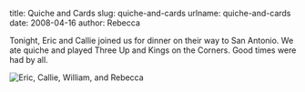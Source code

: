 title: Quiche and Cards
slug: quiche-and-cards
urlname: quiche-and-cards
date: 2008-04-16
author: Rebecca

Tonight, Eric and Callie joined us for dinner on their way to San Antonio. We
ate quiche and played Three Up and Kings on the Corners. Good times were had by
all.

<img src="{static}/images/2008-04-16-eric-callie.jpg" alt="Eric, Callie, William, and Rebecca" class="img-fluid">
